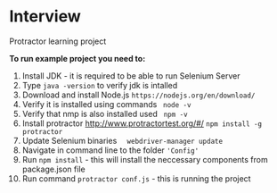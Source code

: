 # Interview
Protractor learning project

**To run example project you need to:**

1. Install JDK - it is required to be able to run Selenium Server
2. Type `java -version` to verify jdk is intalled
3. Download and install Node.js `https://nodejs.org/en/download/`
4. Verify it is installed using commands   ` node -v`
5. Verify that nmp is also installed used   ` npm -v`
6. Install protractor http://www.protractortest.org/#/  `npm install -g protractor`
7. Update Selenium binaries  `  webdriver-manager update`
8. Navigate in command line to the folder `'Config'`
9. Run  `npm install` - this will install the neccessary components from package.json file
10. Run command `protractor conf.js` - this is running the project 
